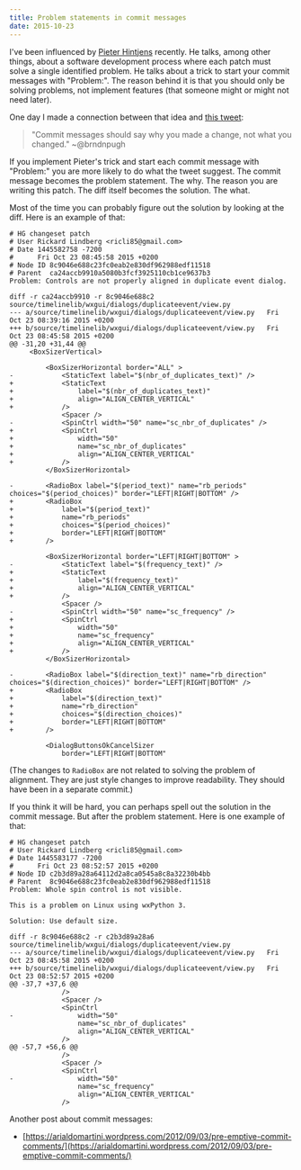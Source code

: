 ```yaml
---
title: Problem statements in commit messages
date: 2015-10-23
---
```


I've been influenced by [Pieter Hintjens](http://hintjens.com/) recently. He
talks, among other things, about a software development process where each
patch must solve a single identified problem. He talks about a trick to start
your commit messages with "Problem:". The reason behind it is that you should
only be solving problems, not implement features (that someone might or might
not need later).

One day I made a connection between that idea and [this
tweet](https://twitter.com/scichelli/status/556154967002578944):

> "Commit messages should say why you made a change, not what you changed."
> ~@brndnpugh

If you implement Pieter's trick and start each commit message with "Problem:"
you are more likely to do what the tweet suggest. The commit message becomes
the problem statement. The why. The reason you are writing this patch. The
diff itself becomes the solution. The what.

Most of the time you can probably figure out the solution by looking at the
diff. Here is an example of that:

    # HG changeset patch
    # User Rickard Lindberg <ricli85@gmail.com>
    # Date 1445582758 -7200
    #      Fri Oct 23 08:45:58 2015 +0200
    # Node ID 8c9046e688c23fc0eab2e830df962988edf11518
    # Parent  ca24accb9910a5080b3fcf3925110cb1ce9637b3
    Problem: Controls are not properly aligned in duplicate event dialog.
    
    diff -r ca24accb9910 -r 8c9046e688c2 source/timelinelib/wxgui/dialogs/duplicateevent/view.py
    --- a/source/timelinelib/wxgui/dialogs/duplicateevent/view.py   Fri Oct 23 08:39:16 2015 +0200
    +++ b/source/timelinelib/wxgui/dialogs/duplicateevent/view.py   Fri Oct 23 08:45:58 2015 +0200
    @@ -31,20 +31,44 @@
         <BoxSizerVertical>
     
             <BoxSizerHorizontal border="ALL" >
    -            <StaticText label="$(nbr_of_duplicates_text)" />
    +            <StaticText
    +                label="$(nbr_of_duplicates_text)"
    +                align="ALIGN_CENTER_VERTICAL"
    +            />
                 <Spacer />
    -            <SpinCtrl width="50" name="sc_nbr_of_duplicates" />
    +            <SpinCtrl
    +                width="50"
    +                name="sc_nbr_of_duplicates"
    +                align="ALIGN_CENTER_VERTICAL"
    +            />
             </BoxSizerHorizontal>
     
    -        <RadioBox label="$(period_text)" name="rb_periods" choices="$(period_choices)" border="LEFT|RIGHT|BOTTOM" />
    +        <RadioBox
    +            label="$(period_text)"
    +            name="rb_periods"
    +            choices="$(period_choices)"
    +            border="LEFT|RIGHT|BOTTOM"
    +        />
     
             <BoxSizerHorizontal border="LEFT|RIGHT|BOTTOM" >
    -            <StaticText label="$(frequency_text)" />
    +            <StaticText
    +                label="$(frequency_text)"
    +                align="ALIGN_CENTER_VERTICAL"
    +            />
                 <Spacer />
    -            <SpinCtrl width="50" name="sc_frequency" />
    +            <SpinCtrl
    +                width="50"
    +                name="sc_frequency"
    +                align="ALIGN_CENTER_VERTICAL"
    +            />
             </BoxSizerHorizontal>
     
    -        <RadioBox label="$(direction_text)" name="rb_direction" choices="$(direction_choices)" border="LEFT|RIGHT|BOTTOM" />
    +        <RadioBox
    +            label="$(direction_text)"
    +            name="rb_direction"
    +            choices="$(direction_choices)"
    +            border="LEFT|RIGHT|BOTTOM"
    +        />
     
             <DialogButtonsOkCancelSizer
                 border="LEFT|RIGHT|BOTTOM"

(The changes to `RadioBox` are not related to solving the problem of alignment.
They are just style changes to improve readability. They should have been in a
separate commit.)

If you think it will be hard, you can perhaps spell out the solution in the
commit message. But after the problem statement. Here is one example of that:

    # HG changeset patch
    # User Rickard Lindberg <ricli85@gmail.com>
    # Date 1445583177 -7200
    #      Fri Oct 23 08:52:57 2015 +0200
    # Node ID c2b3d89a28a64112d2a8ca0545a8c8a32230b4bb
    # Parent  8c9046e688c23fc0eab2e830df962988edf11518
    Problem: Whole spin control is not visible.
    
    This is a problem on Linux using wxPython 3.
    
    Solution: Use default size.
    
    diff -r 8c9046e688c2 -r c2b3d89a28a6 source/timelinelib/wxgui/dialogs/duplicateevent/view.py
    --- a/source/timelinelib/wxgui/dialogs/duplicateevent/view.py   Fri Oct 23 08:45:58 2015 +0200
    +++ b/source/timelinelib/wxgui/dialogs/duplicateevent/view.py   Fri Oct 23 08:52:57 2015 +0200
    @@ -37,7 +37,6 @@
                 />
                 <Spacer />
                 <SpinCtrl
    -                width="50"
                     name="sc_nbr_of_duplicates"
                     align="ALIGN_CENTER_VERTICAL"
                 />
    @@ -57,7 +56,6 @@
                 />
                 <Spacer />
                 <SpinCtrl
    -                width="50"
                     name="sc_frequency"
                     align="ALIGN_CENTER_VERTICAL"
                 />


Another post about commit messages:

* [https://arialdomartini.wordpress.com/2012/09/03/pre-emptive-commit-comments/](https://arialdomartini.wordpress.com/2012/09/03/pre-emptive-commit-comments/)
